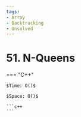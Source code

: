 ```yaml
---
tags:
- Array
- Backtracking
- Unsolved
---
```



# 51. N-Queens

=== "C++"

    $Time: O()$

    $Space: O()$

    ```c++
    ```